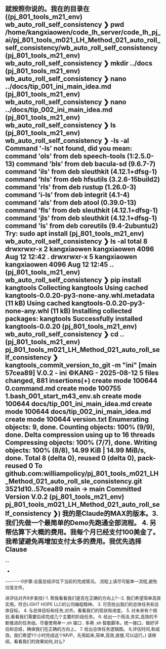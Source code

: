 就按照你说的。我在的目录在((pj_801_tools_m21_env) wb_auto_roll_self_consistency ❯ pwd
/home/kangxiaowen/code_lh_server/code_lh_pj_ai/pj_801_tools_m021_LH_Method_021_auto_roll_self_consistency/wb_auto_roll_self_consistency
(pj_801_tools_m21_env) wb_auto_roll_self_consistency ❯ mkdir ../docs
(pj_801_tools_m21_env) wb_auto_roll_self_consistency ❯ nano ../docs/tip_001_ini_main_idea.md
(pj_801_tools_m21_env) wb_auto_roll_self_consistency ❯ nano ../docs/tip_002_ini_main_idea.md
(pj_801_tools_m21_env) wb_auto_roll_self_consistency ❯ ls
(pj_801_tools_m21_env) wb_auto_roll_self_consistency ❯ -ls -al
Command '-ls' not found, did you mean:
  command 'ols' from deb speech-tools (1:2.5.0-13)
  command 'bls' from deb bacula-sd (9.6.7-7)
  command 'ils' from deb sleuthkit (4.12.1+dfsg-1)
  command 'hls' from deb hfsutils (3.2.6-15build2)
  command 'rls' from deb rustup (1.26.0-3)
  command 'i-ls' from deb integrit (4.1-4)
  command 'als' from deb atool (0.39.0-13)
  command 'fls' from deb sleuthkit (4.12.1+dfsg-1)
  command 'jls' from deb sleuthkit (4.12.1+dfsg-1)
  command 'ls' from deb coreutils (9.4-2ubuntu2)
Try: sudo apt install 
(pj_801_tools_m21_env) wb_auto_roll_self_consistency ❯ ls -al
total 8
drwxrwxr-x 2 kangxiaowen kangxiaowen 4096 Aug 12 12:42 .
drwxrwxr-x 5 kangxiaowen kangxiaowen 4096 Aug 12 12:45 ..
(pj_801_tools_m21_env) wb_auto_roll_self_consistency ❯ pip install kangtools
Collecting kangtools
  Using cached kangtools-0.0.20-py3-none-any.whl.metadata (11 kB)
Using cached kangtools-0.0.20-py3-none-any.whl (11 kB)
Installing collected packages: kangtools
Successfully installed kangtools-0.0.20
(pj_801_tools_m21_env) wb_auto_roll_self_consistency ❯ cd ..
(pj_801_tools_m21_env) pj_801_tools_m021_LH_Method_021_auto_roll_self_consistency ❯ kangtools_commit_version_to_git -m "ini"
[main 57cea89] V.0.2 - ini  ©KANG - 2025-08-12
 5 files changed, 881 insertions(+)
 create mode 100644 0.command.md
 create mode 100755 1.bash_001_start_m43_env.sh
 create mode 100644 docs/tip_001_ini_main_idea.md
 create mode 100644 docs/tip_002_ini_main_idea.md
 create mode 100644 version.txt
Enumerating objects: 9, done.
Counting objects: 100% (9/9), done.
Delta compression using up to 16 threads
Compressing objects: 100% (7/7), done.
Writing objects: 100% (8/8), 14.99 KiB | 14.99 MiB/s, done.
Total 8 (delta 0), reused 0 (delta 0), pack-reused 0
To github.com:williampolicy/pj_801_tools_m021_LH_Method_021_auto_roll_sle_consistency.git
   3521d10..57cea89  main -> main
Committed Version V.0.2
(pj_801_tools_m21_env) pj_801_tools_m021_LH_Method_021_auto_roll_self_consistency ❯) 我的是Claude的MAX的版本。3.我们先做一个最简单的Demo先跑通全部流程。 4. 另帮估算下大概的费用。我每个月已经支付100美金了。我希望避免再增加支付太多的费用。我优先选择Clause
---
--

-
--------0步骤:全面总结评估下当前的完成情况。  流程上请尽可能单一流程,避免垃圾文件。

进评估对齐8步查找(-1. 帮我看看我们是否在正确的方向上?--2. 我们希望简单高效实用。符合LIGHT HOPE LLC的公司编程精神。 3. 可否给出我们的总体任务和总体目标。 4. 与总体目标和任务,对齐。看看我们的现状和进度。 5. 对未来有个规划,看看我们需要后续完成几个主要的阶段任务。 6. 给出一个简洁,务实,高效的不断推进的任务组。尽量使用单一.sh 接口 . 多用 .sh 智能脚本。统一接口，做好评估和总结，确保我们在正确的方向上。 7. 给出总体任务逻辑图。 8,评估时间,和成效。我们希望1个小时完成这个MVP。先用起来,简单,高效,直接,可以运行。) 请继续。看看我们的效果如何,对么?


